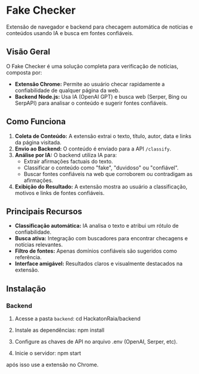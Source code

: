# Fake Checker

Extensão de navegador e backend para checagem automática de notícias e conteúdos usando IA e busca em fontes confiáveis.

## Visão Geral

O Fake Checker é uma solução completa para verificação de notícias, composta por:

- **Extensão Chrome:** Permite ao usuário checar rapidamente a confiabilidade de qualquer página da web.
- **Backend Node.js:** Usa IA (OpenAI GPT) e busca web (Serper, Bing ou SerpAPI) para analisar o conteúdo e sugerir fontes confiáveis.

## Como Funciona

1. **Coleta de Conteúdo:** A extensão extrai o texto, título, autor, data e links da página visitada.
2. **Envio ao Backend:** O conteúdo é enviado para a API `/classify`.
3. **Análise por IA:** O backend utiliza IA para:
   - Extrair afirmações factuais do texto.
   - Classificar o conteúdo como "fake", "duvidoso" ou "confiável".
   - Buscar fontes confiáveis na web que corroborem ou contradigam as afirmações.
4. **Exibição do Resultado:** A extensão mostra ao usuário a classificação, motivos e links de fontes confiáveis.

## Principais Recursos

- **Classificação automática:** IA analisa o texto e atribui um rótulo de confiabilidade.
- **Busca ativa:** Integração com buscadores para encontrar checagens e notícias relevantes.
- **Filtro de fontes:** Apenas domínios confiáveis são sugeridos como referência.
- **Interface amigável:** Resultados claros e visualmente destacados na extensão.

## Instalação

### Backend

1. Acesse a pasta `backend`:
   cd HackatonRaia/backend

2. Instale as dependências:
    npm install

3. Configure as chaves de API no arquivo .env (OpenAI, Serper, etc).
4. Inicie o servidor:
    npm start

após isso use a extensão no Chrome.